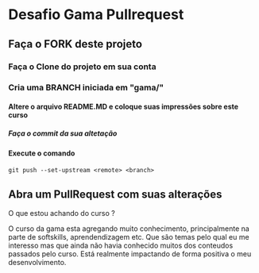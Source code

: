 # Desafio Gama Pullrequest

## Faça o FORK deste projeto

### Faça o Clone do projeto em sua conta

### Cria uma BRANCH iniciada em "gama/"

#### Altere o arquivo README.MD e coloque suas impressões sobre este curso

##### Faça o commit da sua altetação

#### Execute o comando

`git push --set-upstream <remote> <branch>`

## Abra um PullRequest com suas alterações

O que estou achando do curso ?

O curso da gama esta agregando muito conhecimento, principalmente na parte de softskills, aprendendizagem etc.
Que são temas pelo qual eu me interesso mas que ainda não havia conhecido muitos dos conteudos passados pelo
curso. Está realmente impactando de forma positiva o meu desenvolvimento.
